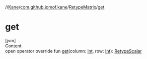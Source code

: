 //[Kane](../../index.md)/[com.github.jomof.kane](../index.md)/[RetypeMatrix](index.md)/[get](get.md)



# get  
[jvm]  
Content  
open operator override fun [get](get.md)(column: [Int](https://kotlinlang.org/api/latest/jvm/stdlib/kotlin/-int/index.html), row: [Int](https://kotlinlang.org/api/latest/jvm/stdlib/kotlin/-int/index.html)): [RetypeScalar](../-retype-scalar/index.md)  



